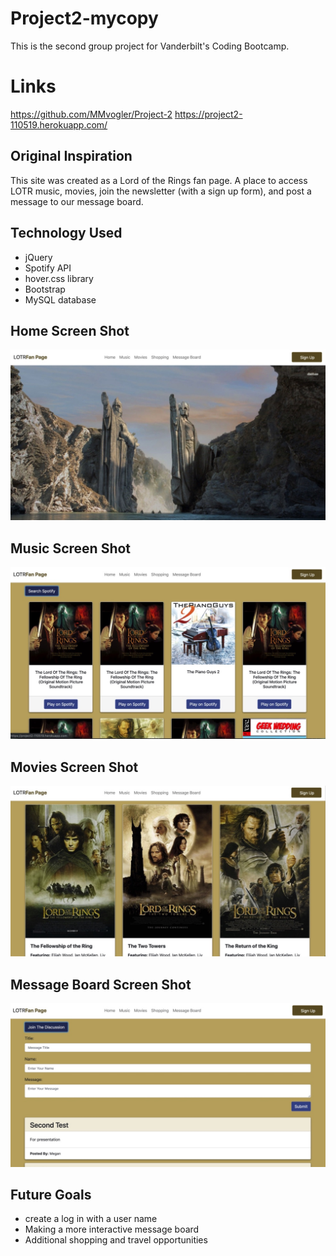 # Project2-mycopy
This is the second group project for Vanderbilt's Coding Bootcamp. 

# Links
https://github.com/MMvogler/Project-2
https://project2-110519.herokuapp.com/ 


## Original Inspiration
This site was created as a Lord of the Rings fan page. A place to access LOTR music, movies, join the newsletter (with a sign up form), and post a message to our message board. 

## Technology Used
- jQuery 
- Spotify API
- hover.css library
- Bootstrap
- MySQL database

## Home Screen Shot
![Screen Shot](public/images/HomeScreenShot.jpg)

## Music Screen Shot
![Screen Shot](public/images/MusicScreenShot.jpg)

## Movies Screen Shot
![Screen Shot](public/images/MoviesScreenShot.jpg)

## Message Board Screen Shot 
![Screen Shot](public/images/MessageBoardScreenShot.jpg)

## Future Goals
- create a log in with a user name
- Making a more interactive message board
- Additional shopping and travel opportunities
